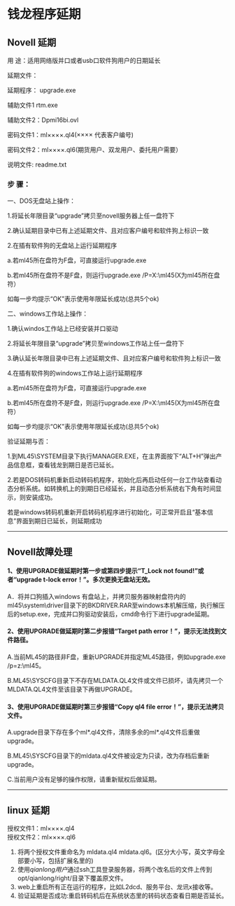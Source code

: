 # 钱龙程序延期

## Novell 延期
用    途：适用网络版并口或者usb口软件狗用户的日期延长

延期文件：

延期程序： upgrade.exe

辅助文件1  rtm.exe

辅助文件2：Dpmi16bi.ovl

密码文件1：ml××××.ql4(×××× 代表客户编号)

密码文件2：ml××××.ql6(期货用户、双龙用户、委托用户需要）

说明文件:  readme.txt

### 步    骤：
一、DOS无盘站上操作：

 1.将延长年限目录“upgrade”拷贝至novell服务器上任一盘符下

 2.确认延期目录中已有上述延期文件、且对应客户编号和软件狗上标识一致

 2.在插有软件狗的无盘站上运行延期程序

   a.若ml45所在盘符为F盘，可直接运行upgrade.exe

   b.若ml45所在盘符不是F盘，则运行upgrade.exe /P=X:\ml45(X为ml45所在盘符）

   如每一步均提示“OK”表示使用年限延长成功(总共5个ok)

二、windows工作站上操作：

 1.确认windos工作站上已经安装并口驱动

 2.将延长年限目录“upgrade”拷贝至windows工作站上任一盘符下

 3.确认延长年限目录中已有上述延期文件、且对应客户编号和软件狗上标识一致

 4.在插有软件狗的windows工作站上运行延期程序

   a.若ml45所在盘符为F盘，可直接运行upgrade.exe

   b.若ml45所在盘符不是F盘，则运行upgrade.exe /P=X:\ml45(X为ml45所在盘符）

   如每一步均提示“OK”表示使用年限延长成功(总共5个ok)

验证延期与否：

 1.到ML45\SYSTEM目录下执行MANAGER.EXE，在主界面按下“ALT+H”弹出产品信息框，查看钱龙到期日是否已延长。

 2.若是DOS转码机重新启动转码机程序，初始化后再启动任何一台工作站查看动态分析系统。如转换机上的到期日已经延长，并且动态分析系统右下角有时间显示，则安装成功。

 若是windows转码机重新开启转码机程序进行初始化，可正常开启且“基本信息”界面到期日已延长，则延期成功

---------------

## Novell故障处理
#### 1、使用UPGRADE做延期时第一步或第四步提示“T_Lock not found!”或者“upgrade t-lock error！”。多次更换无盘站无效。

A．将并口狗插入windows 有盘站上，并拷贝服务器映射盘符内的ml45\system\driver目录下的BKDRIVER.RAR至windows本机解压缩，执行解压后的setup.exe，完成并口狗驱动安装后，cmd命令行下进行upgrade延期。

#### 2、使用UPGRADE做延期时第二步报错“Target path error！”，提示无法找到文件路径。

A.当前ML45的路径非F盘，重新UPGRADE并指定ML45路径，例如upgrade.exe /p=z:\ml45。

B.ML45\SYSCFG目录下不存在MLDATA.QL4文件或文件已损坏，请先拷贝一个MLDATA.QL4文件至该目录下再做UPGRADE。

#### 3、使用UPGRADE做延期时第三步报错“Copy ql4 file error！”，提示无法拷贝文件。

A.upgrade目录下存在多个ml*.ql4文件，清除多余的ml*.ql4文件后重做upgrade。

B.ML45\SYSCFG目录下的mldata.ql4文件被设定为只读，改为存档后重新upgrade。

C.当前用户没有足够的操作权限，请重新赋权后做延期。

------------------

## linux 延期
授权文件1：ml××××.ql4  
授权文件2：ml××××.ql6  
1. 将两个授权文件重命名为 mldata.ql4 mldata.ql6。(区分大小写，英文字母全部要小写，包括扩展名里的)  
2. 使用*qianlong用户*通过ssh工具登录服务器，将两个改名后的文件上传到opt/qianlong/right/目录下覆盖原文件。  
3. web上重启所有正在运行的程序，比如L2dcd、服务平台、龙讯x接收等。
4. 验证延期是否成功:重启转码机后在系统状态里的转码状态查看日期是否延长。
